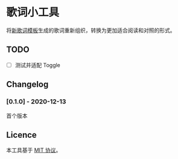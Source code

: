# 歌词小工具
将[新歌词模板](https://wiki.52poke.com/index.php?title=User:卢卡/实验室/模板7 "实验室测试中")生成的歌词重新组织，转换为更加适合阅读和对照的形式。

## TODO
- [ ] 测试并适配 Toggle

## Changelog
### [0.1.0] - 2020-12-13
首个版本

## Licence
本工具基于 [MIT 协议](../../LICENSE)。